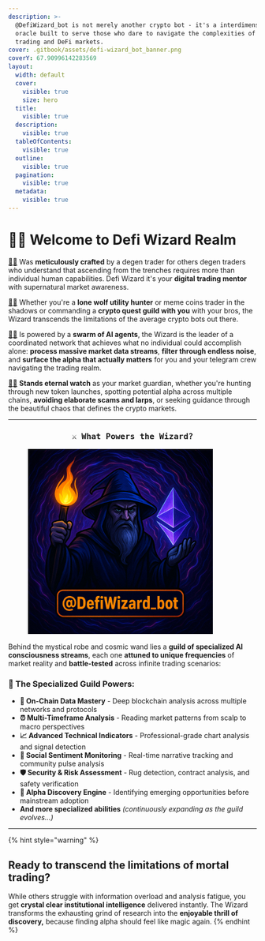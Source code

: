 ```yaml
---
description: >-
  @DefiWizard_bot is not merely another crypto bot - it's a interdimensional
  oracle built to serve those who dare to navigate the complexities of on-chain
  trading and DeFi markets.
cover: .gitbook/assets/defi-wizard_bot_banner.png
coverY: 67.90996142283569
layout:
  width: default
  cover:
    visible: true
    size: hero
  title:
    visible: true
  description:
    visible: true
  tableOfContents:
    visible: true
  outline:
    visible: true
  pagination:
    visible: true
  metadata:
    visible: true
---
```


# 🧙‍♂️ Welcome to Defi Wizard Realm

[🧙‍♂](https://t.me/DefiWizard_Bot) Was **meticulously crafted** by a degen trader for others degen traders who understand that ascending from the trenches requires more than individual human capabilities. Defi Wizard it's your **digital trading mentor** with supernatural market awareness.

[🧙‍♂](https://t.me/DefiWizard_Bot)  Whether you're a **lone wolf utility hunter** or meme coins trader in the shadows or commanding a **crypto quest guild with you** with your bros, the Wizard transcends the limitations of the average crypto bots out there.

[🧙‍♂](https://t.me/DefiWizard_Bot) Is powered by a **swarm of AI agents**, the Wizard is the leader of a coordinated network that achieves what no individual could accomplish alone: **process massive market data streams**, **filter through endless noise**, and **surface the alpha that actually matters** for you and your telegram crew navigating the trading realm.

[🧙‍♂](https://t.me/DefiWizard_Bot) **Stands eternal watch** as your market guardian, whether you're hunting through new token launches, spotting potential alpha across multiple chains, **avoiding elaborate scams and larps**, or seeking guidance through the beautiful chaos that defines the crypto markets.

***

<h3 align="center"><kbd><strong>⚔️ What Powers the Wizard?</strong></kbd></h3>

<figure><img src=".gitbook/assets/defiwizard_bot.png" alt="" width="375"><figcaption></figcaption></figure>

Behind the mystical robe and cosmic wand lies a **guild of specialized AI consciousness streams**, each one **attuned to unique frequencies** of market reality and **battle-tested** across infinite trading scenarios:

### **🔮 The Specialized Guild Powers:**

* **📡 On-Chain Data Mastery** - Deep blockchain analysis across multiple networks and protocols
* **⏰ Multi-Timeframe Analysis** - Reading market patterns from scalp to macro perspectives
* **📈 Advanced Technical Indicators** - Professional-grade chart analysis and signal detection
* **🌊 Social Sentiment Monitoring** - Real-time narrative tracking and community pulse analysis
* **🛡️ Security & Risk Assessment** - Rug detection, contract analysis, and safety verification
* **💎 Alpha Discovery Engine** - Identifying emerging opportunities before mainstream adoption
* **And more specialized abilities** _(continuously expanding as the guild evolves...)_

***

{% hint style="warning" %}
## **Ready to transcend the limitations of mortal trading?**

While others struggle with information overload and analysis fatigue, you get **crystal clear institutional intelligence** delivered instantly. The Wizard transforms the exhausting grind of research into the **enjoyable thrill of discovery,** because finding alpha should feel like magic again.
{% endhint %}
